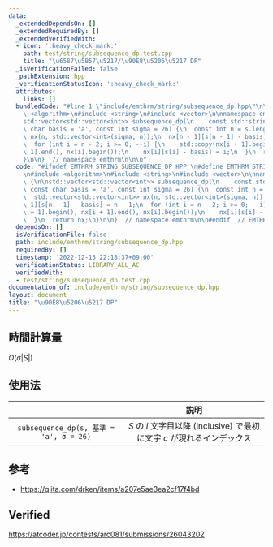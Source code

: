 ```yaml
---
data:
  _extendedDependsOn: []
  _extendedRequiredBy: []
  _extendedVerifiedWith:
  - icon: ':heavy_check_mark:'
    path: test/string/subsequence_dp.test.cpp
    title: "\u6587\u5B57\u5217/\u90E8\u5206\u5217 DP"
  _isVerificationFailed: false
  _pathExtension: hpp
  _verificationStatusIcon: ':heavy_check_mark:'
  attributes:
    links: []
  bundledCode: "#line 1 \"include/emthrm/string/subsequence_dp.hpp\"\n\n\n\n#include\
    \ <algorithm>\n#include <string>\n#include <vector>\n\nnamespace emthrm {\n\n\
    std::vector<std::vector<int>> subsequence_dp(\n    const std::string& s, const\
    \ char basis = 'a', const int sigma = 26) {\n  const int n = s.length();\n  std::vector<std::vector<int>>\
    \ nx(n, std::vector<int>(sigma, n));\n  nx[n - 1][s[n - 1] - basis] = n - 1;\n\
    \  for (int i = n - 2; i >= 0; --i) {\n    std::copy(nx[i + 1].begin(), nx[i +\
    \ 1].end(), nx[i].begin());\n    nx[i][s[i] - basis] = i;\n  }\n  return nx;\n\
    }\n\n}  // namespace emthrm\n\n\n"
  code: "#ifndef EMTHRM_STRING_SUBSEQUENCE_DP_HPP_\n#define EMTHRM_STRING_SUBSEQUENCE_DP_HPP_\n\
    \n#include <algorithm>\n#include <string>\n#include <vector>\n\nnamespace emthrm\
    \ {\n\nstd::vector<std::vector<int>> subsequence_dp(\n    const std::string& s,\
    \ const char basis = 'a', const int sigma = 26) {\n  const int n = s.length();\n\
    \  std::vector<std::vector<int>> nx(n, std::vector<int>(sigma, n));\n  nx[n -\
    \ 1][s[n - 1] - basis] = n - 1;\n  for (int i = n - 2; i >= 0; --i) {\n    std::copy(nx[i\
    \ + 1].begin(), nx[i + 1].end(), nx[i].begin());\n    nx[i][s[i] - basis] = i;\n\
    \  }\n  return nx;\n}\n\n}  // namespace emthrm\n\n#endif  // EMTHRM_STRING_SUBSEQUENCE_DP_HPP_\n"
  dependsOn: []
  isVerificationFile: false
  path: include/emthrm/string/subsequence_dp.hpp
  requiredBy: []
  timestamp: '2022-12-15 22:18:37+09:00'
  verificationStatus: LIBRARY_ALL_AC
  verifiedWith:
  - test/string/subsequence_dp.test.cpp
documentation_of: include/emthrm/string/subsequence_dp.hpp
layout: document
title: "\u90E8\u5206\u5217 DP"
---
```



## 時間計算量

$O(\sigma \lvert S \rvert)$


## 使用法

||説明|
|:--:|:--:|
|`subsequence_dp(s, 基準 = 'a', σ = 26)`|$S$ の $i$ 文字目以降 (inclusive) で最初に文字 $c$ が現れるインデックス|


## 参考

- https://qiita.com/drken/items/a207e5ae3ea2cf17f4bd


## Verified

https://atcoder.jp/contests/arc081/submissions/26043202

